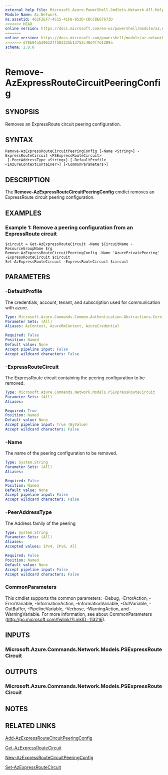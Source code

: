 ```yaml
---
external help file: Microsoft.Azure.PowerShell.Cmdlets.Network.dll-Help.xml
Module Name: Az.Network
ms.assetid: 462F3EF7-4C15-41F8-853D-CDCC8E67673D
<<<<<<< HEAD
online version: https://docs.microsoft.com/en-us/powershell/module/az.network/remove-azexpressroutecircuitpeeringconfig
=======
online version: https://docs.microsoft.com/powershell/module/az.network/remove-azexpressroutecircuitpeeringconfig
>>>>>>> d78b04a5306127f583235b13752c48d4f7d1289a
schema: 2.0.0
---
```


# Remove-AzExpressRouteCircuitPeeringConfig

## SYNOPSIS
Removes an ExpressRoute circuit peering configuration.

## SYNTAX

```
Remove-AzExpressRouteCircuitPeeringConfig [-Name <String>] -ExpressRouteCircuit <PSExpressRouteCircuit>
 [-PeerAddressType <String>] [-DefaultProfile <IAzureContextContainer>] [<CommonParameters>]
```

## DESCRIPTION
The **Remove-AzExpressRouteCircuitPeeringConfig** cmdlet removes an ExpressRoute circuit
peering configuration.

## EXAMPLES

### Example 1: Remove a peering configuration from an ExpressRoute circuit
```
$circuit = Get-AzExpressRouteCircuit -Name $CircuitName -ResourceGroupName $rg
Remove-AzExpressRouteCircuitPeeringConfig -Name 'AzurePrivatePeering' -ExpressRouteCircuit $circuit
Set-AzExpressRouteCircuit -ExpressRouteCircuit $circuit
```

## PARAMETERS

### -DefaultProfile
The credentials, account, tenant, and subscription used for communication with azure.

```yaml
Type: Microsoft.Azure.Commands.Common.Authentication.Abstractions.Core.IAzureContextContainer
Parameter Sets: (All)
Aliases: AzContext, AzureRmContext, AzureCredential

Required: False
Position: Named
Default value: None
Accept pipeline input: False
Accept wildcard characters: False
```

### -ExpressRouteCircuit
The ExpressRoute circuit containing the peering configuration to be removed.

```yaml
Type: Microsoft.Azure.Commands.Network.Models.PSExpressRouteCircuit
Parameter Sets: (All)
Aliases:

Required: True
Position: Named
Default value: None
Accept pipeline input: True (ByValue)
Accept wildcard characters: False
```

### -Name
The name of the peering configuration to be removed.

```yaml
Type: System.String
Parameter Sets: (All)
Aliases:

Required: False
Position: Named
Default value: None
Accept pipeline input: False
Accept wildcard characters: False
```

### -PeerAddressType
The Address family of the peering

```yaml
Type: System.String
Parameter Sets: (All)
Aliases:
Accepted values: IPv4, IPv6, All

Required: False
Position: Named
Default value: None
Accept pipeline input: False
Accept wildcard characters: False
```

### CommonParameters
This cmdlet supports the common parameters: -Debug, -ErrorAction, -ErrorVariable, -InformationAction, -InformationVariable, -OutVariable, -OutBuffer, -PipelineVariable, -Verbose, -WarningAction, and -WarningVariable. For more information, see about_CommonParameters (http://go.microsoft.com/fwlink/?LinkID=113216).

## INPUTS

### Microsoft.Azure.Commands.Network.Models.PSExpressRouteCircuit

## OUTPUTS

### Microsoft.Azure.Commands.Network.Models.PSExpressRouteCircuit

## NOTES

## RELATED LINKS

[Add-AzExpressRouteCircuitPeeringConfig](Add-AzExpressRouteCircuitPeeringConfig.md)

[Get-AzExpressRouteCircuit](Get-AzExpressRouteCircuit.md)

[New-AzExpressRouteCircuitPeeringConfig](New-AzExpressRouteCircuitPeeringConfig.md)

[Set-AzExpressRouteCircuit](Set-AzExpressRouteCircuit.md)
